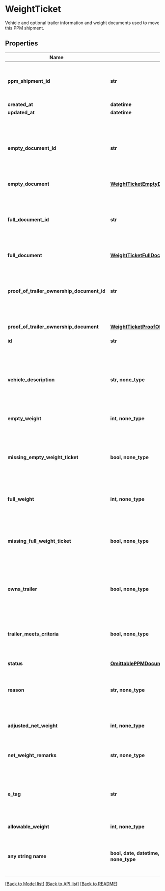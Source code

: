 # WeightTicket

Vehicle and optional trailer information and weight documents used to move this PPM shipment.

## Properties
Name | Type | Description | Notes
------------ | ------------- | ------------- | -------------
**ppm_shipment_id** | **str** | The ID of the PPM shipment that this set of weight tickets is for. | [readonly] 
**created_at** | **datetime** |  | [readonly] 
**updated_at** | **datetime** |  | [readonly] 
**empty_document_id** | **str** | ID of the document that is associated with the user uploads containing the vehicle weight when empty. | [readonly] 
**empty_document** | [**WeightTicketEmptyDocument**](WeightTicketEmptyDocument.md) |  | 
**full_document_id** | **str** | ID of the document that is associated with the user uploads containing the vehicle weight when full. | [readonly] 
**full_document** | [**WeightTicketFullDocument**](WeightTicketFullDocument.md) |  | 
**proof_of_trailer_ownership_document_id** | **str** | ID of the document that is associated with the user uploads containing the proof of trailer ownership. | [readonly] 
**proof_of_trailer_ownership_document** | [**WeightTicketProofOfTrailerOwnershipDocument**](WeightTicketProofOfTrailerOwnershipDocument.md) |  | 
**id** | **str** | ID of this set of weight tickets. | [optional] [readonly] 
**vehicle_description** | **str, none_type** | Description of the vehicle used for the trip. E.g. make/model, type of truck/van, etc. | [optional] 
**empty_weight** | **int, none_type** | Weight of the vehicle when empty. | [optional] 
**missing_empty_weight_ticket** | **bool, none_type** | Indicates if the customer is missing a weight ticket for the vehicle weight when empty. | [optional] 
**full_weight** | **int, none_type** | The weight of the vehicle when full. | [optional] 
**missing_full_weight_ticket** | **bool, none_type** | Indicates if the customer is missing a weight ticket for the vehicle weight when full. | [optional] 
**owns_trailer** | **bool, none_type** | Indicates if the customer used a trailer they own for the move. | [optional] 
**trailer_meets_criteria** | **bool, none_type** | Indicates if the trailer that the customer used meets all the criteria to be claimable. | [optional] 
**status** | [**OmittablePPMDocumentStatus**](OmittablePPMDocumentStatus.md) |  | [optional] 
**reason** | **str, none_type** | The reason the services counselor has excluded or rejected the item. | [optional] 
**adjusted_net_weight** | **int, none_type** | Indicates the adjusted net weight of the vehicle | [optional] 
**net_weight_remarks** | **str, none_type** | Remarks explaining any edits made to the net weight | [optional] 
**e_tag** | **str** | A hash that should be used as the \&quot;If-Match\&quot; header for any updates. | [optional] [readonly] 
**allowable_weight** | **int, none_type** | Maximum reimbursable weight. | [optional] 
**any string name** | **bool, date, datetime, dict, float, int, list, str, none_type** | any string name can be used but the value must be the correct type | [optional]

[[Back to Model list]](../README.md#documentation-for-models) [[Back to API list]](../README.md#documentation-for-api-endpoints) [[Back to README]](../README.md)


